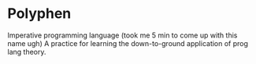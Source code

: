 # Polyphen
Imperative programming language (took me 5 min to come up with this name ugh)
A practice for learning the down-to-ground application of prog lang theory.
